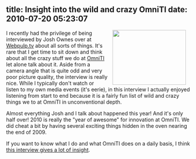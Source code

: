 title: Insight into the wild and crazy OmniTI
date: 2010-07-20 05:23:07
---

<a href="http://webpulp.tv"><img src="/~jesus/uploads/webpulp-snap.jpg" width="200" height="149" style="float:right; margin:0em 1em"/></a><p>I recently had the privilege of being interviewed by Josh Ownes over at <a href="http://webpulp.tv">Webpulp.tv</a> about all sorts of things.  It's rare that I get time to sit down and think about all the crazy stuff we do at <a href="http://omniti.com/">OmniTI</a> let alone talk about it.  Aside from a camera angle that is quite odd and very poor picture quality, the interview is really nice.  While I typically don't watch or listen to my own media events (it's eerie), in this interview I actually enjoyed listening from start to end because it is a fairly fun list of wild and crazy things we to at OmniTI in unconventional depth.</p>  <p>Almost everything Josh and I talk about happened this year!  And it's only half over!  2010 is really the "year of awesome" for innovation at OmniTI.  We did cheat a bit by having several exciting things hidden in the oven nearing the end of 2009.</p>  <p>If you want to know what I do and what OmniTI does on a daily basis, I think <a href="http://webpulp.tv/post/816582386/omniti-theo-schlossnagle">this interview gives a lot of insight</a>.</p>
